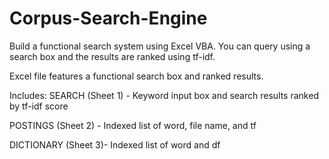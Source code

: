 # Corpus-Search-Engine
Build a functional search system using Excel VBA. You can query using a search box and the results are ranked using tf-idf.

Excel file features a functional search box and ranked results.

Includes:
SEARCH (Sheet 1) - Keyword input box and search results ranked by tf-idf score

POSTINGS (Sheet 2) - Indexed list of word, file name, and tf

DICTIONARY (Sheet 3)- Indexed list of word and df
